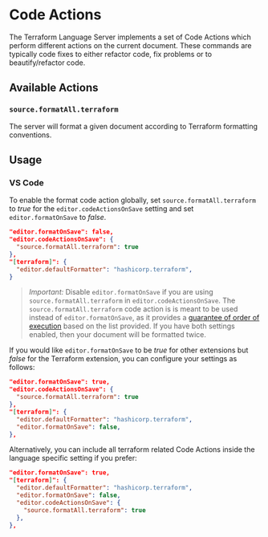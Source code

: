 # Code Actions

The Terraform Language Server implements a set of Code Actions which perform different actions on the current document. These commands are typically code fixes to either refactor code, fix problems or to beautify/refactor code.

## Available Actions

### `source.formatAll.terraform`

The server will format a given document according to Terraform formatting conventions.


## Usage

### VS Code

To enable the format code action globally, set `source.formatAll.terraform` to *true* for the `editor.codeActionsOnSave` setting and set `editor.formatOnSave` to *false*.

```json
"editor.formatOnSave": false,
"editor.codeActionsOnSave": {
  "source.formatAll.terraform": true
},
"[terraform]": {
  "editor.defaultFormatter": "hashicorp.terraform",
}
```

> *Important:* Disable `editor.formatOnSave` if you are using `source.formatAll.terraform` in `editor.codeActionsOnSave`. The `source.formatAll.terraform` code action is is meant to be used instead of `editor.formatOnSave`, as it provides a [guarantee of order of execution](https://github.com/microsoft/vscode-docs/blob/71643d75d942e2c32cfd781c2b5322521775fb4a/release-notes/v1_44.md#explicit-ordering-for-editorcodeactionsonsave) based on the list provided. If you have both settings enabled, then your document will be formatted twice.

If you would like `editor.formatOnSave` to be *true* for other extensions but *false* for the Terraform extension, you can configure your settings as follows:

```json
"editor.formatOnSave": true,
"editor.codeActionsOnSave": {
  "source.formatAll.terraform": true
},
"[terraform]": {
  "editor.defaultFormatter": "hashicorp.terraform",
  "editor.formatOnSave": false,
},
```

Alternatively, you can include all terraform related Code Actions inside the language specific setting if you prefer:

```json
"editor.formatOnSave": true,
"[terraform]": {
  "editor.defaultFormatter": "hashicorp.terraform",
  "editor.formatOnSave": false,
  "editor.codeActionsOnSave": {
    "source.formatAll.terraform": true
  },
},
```
